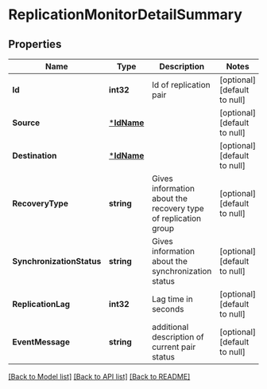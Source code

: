 # ReplicationMonitorDetailSummary

## Properties
Name | Type | Description | Notes
------------ | ------------- | ------------- | -------------
**Id** | **int32** | Id of replication pair | [optional] [default to null]
**Source** | [***IdName**](IdName.md) |  | [optional] [default to null]
**Destination** | [***IdName**](IdName.md) |  | [optional] [default to null]
**RecoveryType** | **string** | Gives information about the recovery type of replication group | [optional] [default to null]
**SynchronizationStatus** | **string** | Gives information about the synchronization status | [optional] [default to null]
**ReplicationLag** | **int32** | Lag time in seconds | [optional] [default to null]
**EventMessage** | **string** | additional description of current pair status | [optional] [default to null]

[[Back to Model list]](../README.md#documentation-for-models) [[Back to API list]](../README.md#documentation-for-api-endpoints) [[Back to README]](../README.md)

